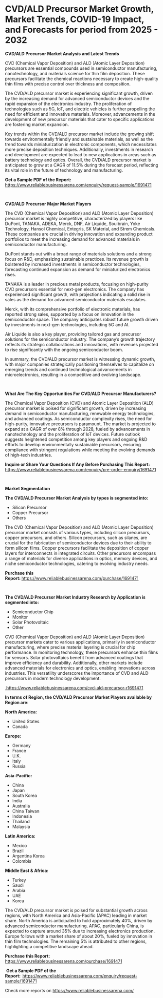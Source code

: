 <p><h1>CVD/ALD Precursor Market Growth, Market Trends, COVID-19 Impact, and Forecasts for period from 2025 - 2032</h1></p><p><strong>CVD/ALD Precursor Market Analysis and Latest Trends</strong></p>
<p><p>CVD (Chemical Vapor Deposition) and ALD (Atomic Layer Deposition) precursors are essential compounds used in semiconductor manufacturing, nanotechnology, and materials science for thin film deposition. These precursors facilitate the chemical reactions necessary to create high-quality thin films with precise control over thickness and composition.</p><p>The CVD/ALD precursor market is experiencing significant growth, driven by the increasing demand for advanced semiconductor devices and the rapid expansion of the electronics industry. The proliferation of technologies such as 5G, IoT, and electric vehicles is further propelling the need for efficient and innovative materials. Moreover, advancements in the development of new precursor materials that cater to specific applications are fostering market expansion.</p><p>Key trends within the CVD/ALD precursor market include the growing shift towards environmentally friendly and sustainable materials, as well as the trend towards miniaturization in electronic components, which necessitates more precise deposition techniques. Additionally, investments in research and development are expected to lead to new applications in areas such as battery technology and optics. Overall, the CVD/ALD precursor market is anticipated to grow at a CAGR of 11.5% during the forecast period, reflecting its vital role in the future of technology and manufacturing.</p></p>
<p><strong>Get a Sample PDF of the Report:&nbsp;</strong> <a href="https://www.reliablebusinessarena.com/enquiry/request-sample/1691471?utm_campaign=1420&utm_medium=2&utm_source=Github&utm_content=ia&utm_term=07012025&utm_id=cvdald-precursor">https://www.reliablebusinessarena.com/enquiry/request-sample/1691471</a></p>
<p>&nbsp;</p>
<p><strong>CVD/ALD Precursor Major Market Players</strong></p>
<p><p>The CVD (Chemical Vapor Deposition) and ALD (Atomic Layer Deposition) precursor market is highly competitive, characterized by players like DuPont, TANAKA, ADEKA, Merck, DNF, Air Liquide, Soulbrain, Yoke Technology, Hansol Chemical, Entegris, SK Material, and Strem Chemicals. These companies are crucial in driving innovation and expanding product portfolios to meet the increasing demand for advanced materials in semiconductor manufacturing.</p><p>DuPont stands out with a broad range of materials solutions and a strong focus on R&D, emphasizing sustainable practices. Its revenue growth is bolstered by increased investments in semiconductor technologies, forecasting continued expansion as demand for miniaturized electronics rises.</p><p>TANAKA is a leader in precious metal products, focusing on high-purity CVD precursors essential for next-gen electronics. The company has experienced significant growth, with projections indicating a solid rise in sales as the demand for advanced semiconductor materials escalates.</p><p>Merck, with its comprehensive portfolio of electronic materials, has reported strong sales, supported by a focus on innovation in the semiconductor space. The company anticipates robust future growth driven by investments in next-gen technologies, including 5G and AI.</p><p>Air Liquide is also a key player, providing tailored gas and precursor solutions for the semiconductor industry. The company’s growth trajectory reflects its strategic collaborations and innovations, with revenues projected to rise significantly with the ongoing semiconductor boom.</p><p>In summary, the CVD/ALD precursor market is witnessing dynamic growth, with major companies strategically positioning themselves to capitalize on emerging trends and continued technological advancements in microelectronics, resulting in a competitive and evolving landscape.</p></p>
<p>&nbsp;</p>
<p><strong>What Are The Key Opportunities For CVD/ALD Precursor Manufacturers?</strong></p>
<p><p>The Chemical Vapor Deposition (CVD) and Atomic Layer Deposition (ALD) precursor market is poised for significant growth, driven by increasing demand in semiconductor manufacturing, renewable energy technologies, and advanced coatings. As semiconductor complexity rises, the need for high-purity, innovative precursors is paramount. The market is projected to expand at a CAGR of over 8% through 2028, fueled by advancements in nanotechnology and the proliferation of IoT devices. Future outlook suggests heightened competition among key players and ongoing R&D efforts to develop environmentally sustainable precursors, ensuring compliance with stringent regulations while meeting the evolving demands of high-tech industries.</p></p>
<p><strong>Inquire or Share Your Questions If Any Before Purchasing This Report:</strong> <a href="https://www.reliablebusinessarena.com/enquiry/pre-order-enquiry/1691471?utm_campaign=1420&utm_medium=2&utm_source=Github&utm_content=ia&utm_term=07012025&utm_id=cvdald-precursor">https://www.reliablebusinessarena.com/enquiry/pre-order-enquiry/1691471</a></p>
<p>&nbsp;</p>
<p><strong>Market Segmentation</strong></p>
<p><strong>The CVD/ALD Precursor Market Analysis by types is segmented into:</strong></p>
<p><ul><li>Silicon Precursor</li><li>Copper Precursor</li><li>Others</li></ul></p>
<p><p>The CVD (Chemical Vapor Deposition) and ALD (Atomic Layer Deposition) precursor market consists of various types, including silicon precursors, copper precursors, and others. Silicon precursors, such as silanes, are crucial for the fabrication of semiconductor devices due to their ability to form silicon films. Copper precursors facilitate the deposition of copper layers for interconnects in integrated circuits. Other precursors encompass a range of materials for diverse applications in optics, memory devices, and niche semiconductor technologies, catering to evolving industry needs.</p></p>
<p><strong>Purchase this Report:&nbsp;</strong><a href="https://www.reliablebusinessarena.com/purchase/1691471?utm_campaign=1420&utm_medium=2&utm_source=Github&utm_content=ia&utm_term=07012025&utm_id=cvdald-precursor">https://www.reliablebusinessarena.com/purchase/1691471</a></p>
<p>&nbsp;</p>
<p><strong>The CVD/ALD Precursor Market Industry Research by Application is segmented into:</strong></p>
<p><ul><li>Semiconductor Chip</li><li>Monitor</li><li>Solar Photovoltaic</li><li>Other</li></ul></p>
<p><p>CVD (Chemical Vapor Deposition) and ALD (Atomic Layer Deposition) precursor markets cater to various applications, primarily in semiconductor manufacturing, where precise material layering is crucial for chip performance. In monitoring technology, these precursors enhance thin films for sensors. Solar photovoltaics benefit from advanced coatings that improve efficiency and durability. Additionally, other markets include advanced materials for electronics and optics, enabling innovations across industries. This versatility underscores the importance of CVD and ALD precursors in modern technology development.</p></p>
<p><a href="https://www.reliablebusinessarena.com/cvd-ald-precursor-r1691471?utm_campaign=1420&utm_medium=2&utm_source=Github&utm_content=ia&utm_term=07012025&utm_id=cvdald-precursor">&nbsp;https://www.reliablebusinessarena.com/cvd-ald-precursor-r1691471</a></p>
<p><strong>In terms of Region, the CVD/ALD Precursor Market Players available by Region are:</strong></p>
<p>
    <p> <strong> North America: </strong>
        <ul>
            <li>United States</li>
            <li>Canada</li>
        </ul>
        </p> 
    <p> <strong> Europe: </strong>
        <ul>
            <li>Germany</li>
            <li>France</li>
            <li>U.K.</li>
            <li>Italy</li>
            <li>Russia</li>
        </ul>
        </p> 
    <p> <strong> Asia-Pacific: </strong>
        <ul>
            <li>China</li>
            <li>Japan</li>
            <li>South Korea</li>
            <li>India</li>
            <li>Australia</li>
            <li>China Taiwan</li>
            <li>Indonesia</li>
            <li>Thailand</li>
            <li>Malaysia</li>
        </ul>
        </p> 
    <p> <strong> Latin America: </strong>
        <ul>
            <li>Mexico</li>
            <li>Brazil</li>
            <li>Argentina Korea</li>
            <li>Colombia</li>
        </ul>
        </p> 
    <p> <strong> Middle East & Africa: </strong>
        <ul>
            <li>Turkey</li>
            <li>Saudi</li>
            <li>Arabia</li>
            <li>UAE</li>
            <li>Korea</li>
        </ul>
    </p>
    </p>
<p><p>The CVD/ALD precursor market is poised for substantial growth across regions, with North America and Asia-Pacific (APAC) leading in market share. North America is anticipated to hold approximately 40%, driven by advanced semiconductor manufacturing. APAC, particularly China, is expected to capture around 35% due to increasing electronics production. Europe follows with a market share of about 20%, fueled by innovation in thin film technologies. The remaining 5% is attributed to other regions, highlighting a competitive landscape ahead.</p></p>
<p><strong>Purchase this Report: </strong><a href="https://www.reliablebusinessarena.com/purchase/1691471?utm_campaign=1420&utm_medium=2&utm_source=Github&utm_content=ia&utm_term=07012025&utm_id=cvdald-precursor">https://www.reliablebusinessarena.com/purchase/1691471</a></p>
<p>&nbsp;<strong>Get a Sample PDF of the Report:&nbsp;&nbsp;</strong><a href="https://www.reliablebusinessarena.com/enquiry/request-sample/1691471?utm_campaign=1420&utm_medium=2&utm_source=Github&utm_content=ia&utm_term=07012025&utm_id=cvdald-precursor">https://www.reliablebusinessarena.com/enquiry/request-sample/1691471</a></p>
<p><strong></strong></p>
<p>Check more reports on <a href="https://www.reliablebusinessarena.com/?utm_campaign=1420&utm_medium=2&utm_source=Github&utm_content=ia&utm_term=07012025&utm_id=cvdald-precursor">https://www.reliablebusinessarena.com/</a></p>